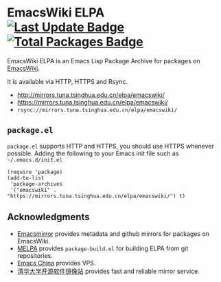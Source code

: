 # EmacsWiki ELPA [![Last Update Badge][badge1-link]][badge1-link] [![Total Packages Badge][badge2-link]][badge2-link]

[badge1-link]: https://elpa.emacs-china.org/emacswiki/last-update.svg
[badge2-link]: https://elpa.emacs-china.org/emacswiki/count.svg

EmacsWiki ELPA is an Emacs Lisp Package Archive for packages on [EmacsWiki][emacswiki].

[emacswiki]: https://www.emacswiki.org/

It is available via HTTP, HTTPS and Rsync.

- http://mirrors.tuna.tsinghua.edu.cn/elpa/emacswiki/
- https://mirrors.tuna.tsinghua.edu.cn/elpa/emacswiki/
- `rsync://mirrors.tuna.tsinghua.edu.cn/elpa/emacswiki/`

## `package.el`

`package.el` supports HTTP and HTTPS, you should use HTTPS whenever possible. Adding the following to your Emacs init file such as `~/.emacs.d/init.el`

```elisp
(require 'package)
(add-to-list
 'package-archives
 '("emacswiki" . "https://mirrors.tuna.tsinghua.edu.cn/elpa/emacswiki/") t)
 ```

## Acknowledgments

- [Emacsmirror][emacsmirror] provides metadata and github mirrors for packages on EmacsWiki.
- [MELPA][melpa] provides `package-build.el` for building ELPA from git repositories.
- [Emacs China][emacs-china] provides VPS.
- [清华大学开源软件镜像站][tuna-mirror] provides fast and reliable  mirror service.

[emacsmirror]: https://emacsmirror.net/
[melpa]: https://github.com/melpa/melpa/
[emacs-china]: https://emacs-china.org/
[tuna-mirror]: https://mirrors.tuna.tsinghua.edu.cn/
